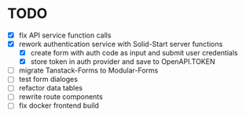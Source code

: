 # TODO

- [x] fix API service function calls
- [x] rework authentication service with Solid-Start server functions
  - [x] create form with auth code as input and submit user credentials
  - [x] store token in auth provider and save to OpenAPI.TOKEN
- [ ] migrate Tanstack-Forms to Modular-Forms
- [ ] test form dialoges
- [ ] refactor data tables
- [ ] rewrite route components
- [ ] fix docker frontend build
